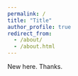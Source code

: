 ```yaml
---
permalink: /
title: "Title"
author_profile: true
redirect_from: 
  - /about/
  - /about.html
---
```


New here. Thanks.
